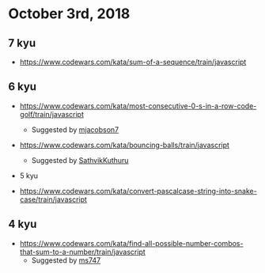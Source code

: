 # October 3rd, 2018

## 7 kyu

* https://www.codewars.com/kata/sum-of-a-sequence/train/javascript

## 6 kyu

* https://www.codewars.com/kata/most-consecutive-0-s-in-a-row-code-golf/train/javascript
  * Suggested by [mjacobson7](https://github.com/CodingGarden/code-katas/issues/1#issuecomment-426756840)
* https://www.codewars.com/kata/bouncing-balls/train/javascript
  * Suggested by [SathvikKuthuru](https://github.com/CodingGarden/code-katas/issues/1#issuecomment-424908277)

* 5 kyu

* https://www.codewars.com/kata/convert-pascalcase-string-into-snake-case/train/javascript

## 4 kyu

* https://www.codewars.com/kata/find-all-possible-number-combos-that-sum-to-a-number/train/javascript
  * Suggested by [ms747](https://github.com/CodingGarden/code-katas/issues/1#issuecomment-423041183)